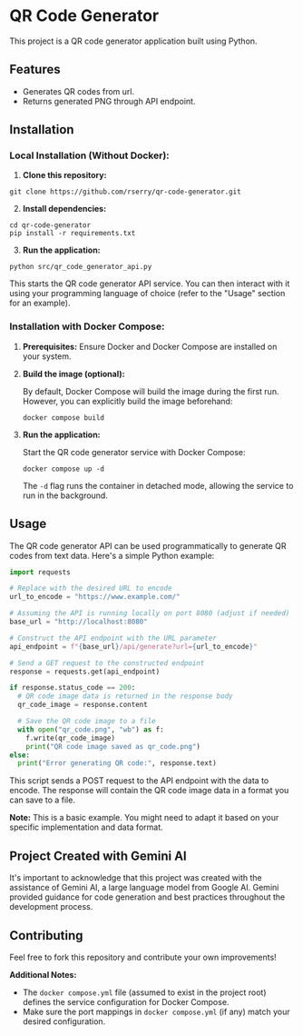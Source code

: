 # QR Code Generator

This project is a QR code generator application built using Python.

## Features

* Generates QR codes from url.
* Returns generated PNG through API endpoint. 

## Installation

### Local Installation (Without Docker):

1. **Clone this repository:**

```
git clone https://github.com/rserry/qr-code-generator.git
```

2. **Install dependencies:**

```
cd qr-code-generator
pip install -r requirements.txt
```

3. **Run the application:**

```
python src/qr_code_generator_api.py
```

This starts the QR code generator API service. You can then interact with it using your programming language of choice (refer to the "Usage" section for an example).

### Installation with Docker Compose:

1. **Prerequisites:** Ensure Docker and Docker Compose are installed on your system.

2. **Build the image (optional):**

   By default, Docker Compose will build the image during the first run. However, you can explicitly build the image beforehand:

   ```
   docker compose build
   ```

3. **Run the application:**

   Start the QR code generator service with Docker Compose:

   ```
   docker compose up -d
   ```

   The `-d` flag runs the container in detached mode, allowing the service to run in the background.

## Usage

The QR code generator API can be used programmatically to generate QR codes from text data. Here's a simple Python example:

```python
import requests

# Replace with the desired URL to encode
url_to_encode = "https://www.example.com/"

# Assuming the API is running locally on port 8080 (adjust if needed)
base_url = "http://localhost:8080"

# Construct the API endpoint with the URL parameter
api_endpoint = f"{base_url}/api/generate?url={url_to_encode}"

# Send a GET request to the constructed endpoint
response = requests.get(api_endpoint)

if response.status_code == 200:
  # QR code image data is returned in the response body
  qr_code_image = response.content

  # Save the QR code image to a file
  with open("qr_code.png", "wb") as f:
    f.write(qr_code_image)
    print("QR code image saved as qr_code.png")
else:
  print("Error generating QR code:", response.text)
```

This script sends a POST request to the API endpoint with the data to encode. The response will contain the QR code image data in a format you can save to a file.

**Note:** This is a basic example. You might need to adapt it based on your specific implementation and data format.

## Project Created with Gemini AI

It's important to acknowledge that this project was created with the assistance of Gemini AI, a large language model from Google AI. Gemini provided guidance for code generation and best practices throughout the development process.

## Contributing

Feel free to fork this repository and contribute your own improvements!

**Additional Notes:**

* The `docker compose.yml` file (assumed to exist in the project root) defines the service configuration for Docker Compose.
* Make sure the port mappings in `docker compose.yml` (if any) match your desired configuration.
